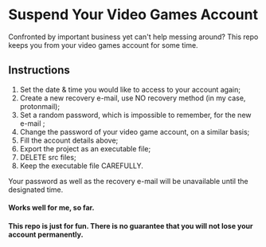# Suspend Your Video Games Account
 
Confronted by important business yet can't help messing around? This repo keeps you from your video games account for some time.

## Instructions
1. Set the date & time you would like to access to your account again;
2. Create a new recovery e-mail, use NO recovery method (in my case, protonmail);
3. Set a random password, which is impossible to remember, for the new e-mail ;
4. Change the password of your video game account, on a similar basis;
5. Fill the account details above;
6. Export the project as an executable file;
7. DELETE src files;
8. Keep the executable file CAREFULLY. 

Your password as well as the recovery e-mail will be unavailable until the designated time.

#### Works well for me, so far.
#### This repo is just for fun. There is no guarantee that you will not lose your account permanently.

